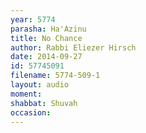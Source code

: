 ```yaml
---
year: 5774
parasha: Ha'Azinu
title: No Chance
author: Rabbi Eliezer Hirsch
date: 2014-09-27
id: 57745091
filename: 5774-509-1
layout: audio
moment: 
shabbat: Shuvah
occasion: 
---
```

